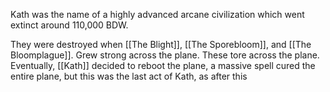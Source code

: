 Kath was the name of a highly advanced arcane civilization which went extinct around 110,000 BDW. 

They were destroyed when [[The Blight]], [[The Sporebloom]], and [[The Bloomplague]]. Grew strong across the plane. These tore across the plane. Eventually, [[Kath]] decided to reboot the plane, a massive spell cured the entire plane, but this was the last act of Kath, as after this 